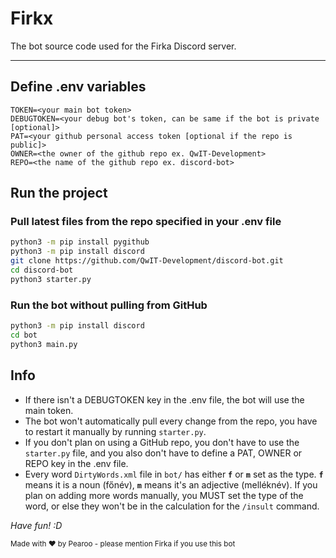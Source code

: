 # Firkx

The bot source code used for the Firka Discord server.

---

## Define .env variables

```env
TOKEN=<your main bot token>
DEBUGTOKEN=<your debug bot's token, can be same if the bot is private [optional]>
PAT=<your github personal access token [optional if the repo is public]>
OWNER=<the owner of the github repo ex. QwIT-Development>
REPO=<the name of the github repo ex. discord-bot>
```

## Run the project

### Pull latest files from the repo specified in your .env file

```bash
python3 -m pip install pygithub
python3 -m pip install discord
git clone https://github.com/QwIT-Development/discord-bot.git
cd discord-bot
python3 starter.py
```

### Run the bot without pulling from GitHub

```bash
python3 -m pip install discord
cd bot
python3 main.py
```

## Info

- If there isn't a DEBUGTOKEN key in the .env file, the bot will use the main token.
- The bot won't automatically pull every change from the repo, you have to restart it manually by running `starter.py`.
- If you don't plan on using a GitHub repo, you don't have to use the `starter.py` file, and you also don't have to define a PAT, OWNER or REPO key in the .env file.
- Every word `DirtyWords.xml` file in `bot/` has either **`f`** or **`m`** set as the type. **`f`** means it is a noun (főnév), **`m`** means it's an adjective (melléknév). If you plan on adding more words manually, you MUST set the type of the word, or else they won't be in the calculation for the `/insult` command.

_Have fun! :D_

<sup>Made with ❤️ by Pearoo - please mention Firka if you use this bot</sup>
